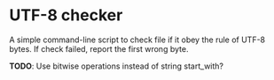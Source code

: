 # UTF-8 checker
A simple command-line script to check file if it obey the rule of UTF-8 bytes. If check failed, report the first wrong byte.

**TODO**: Use bitwise operations instead of string start_with?
